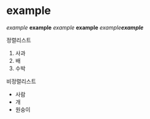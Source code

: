 # example
*example*
**example**
_example_
__example__
*example**example***

정렬리스트

1. 사과
2. 배
3. 수박

비정렬리스트

* 사람
* 개
* 원숭이
